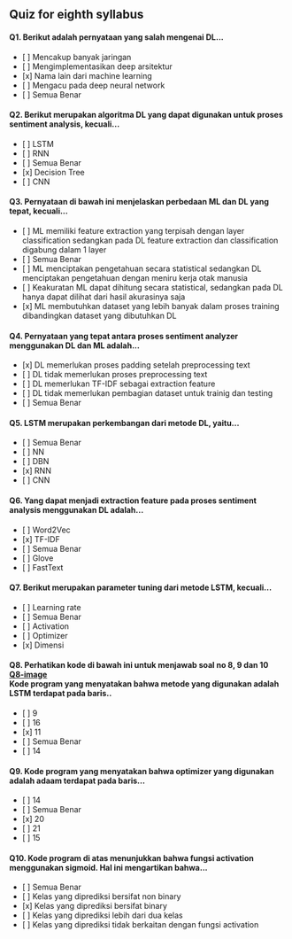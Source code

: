 ## Quiz for eighth syllabus

#### Q1. Berikut adalah pernyataan yang salah mengenai DL...

- \[ ] Mencakup banyak jaringan
- \[ ] Mengimplementasikan deep arsitektur
- \[x] Nama lain dari machine learning
- \[ ] Mengacu pada deep neural network
- \[ ] Semua Benar

#### Q2. Berikut merupakan algoritma DL yang dapat digunakan untuk proses sentiment analysis, kecuali...

- \[ ] LSTM
- \[ ] RNN
- \[ ] Semua Benar
- \[x] Decision Tree
- \[ ] CNN

#### Q3. Pernyataan di bawah ini menjelaskan perbedaan ML dan DL yang tepat, kecuali...

- \[ ] ML memiliki feature extraction yang terpisah dengan layer classification sedangkan pada DL feature extraction dan classification digabung dalam 1 layer
- \[ ] Semua Benar
- \[ ] ML menciptakan pengetahuan secara statistical sedangkan DL menciptakan pengetahuan dengan meniru kerja otak manusia
- \[ ] Keakuratan ML dapat dihitung secara statistical, sedangkan pada DL hanya dapat dilihat dari hasil akurasinya saja
- \[x] ML membutuhkan dataset yang lebih banyak dalam proses training dibandingkan dataset yang dibutuhkan DL

#### Q4. Pernyataan yang tepat antara proses sentiment analyzer menggunakan DL dan ML adalah...

- \[x] DL memerlukan proses padding setelah preprocessing text
- \[ ] DL tidak memerlukan proses preprocessing text
- \[ ] DL memerlukan TF-IDF sebagai extraction feature
- \[ ] DL tidak memerlukan pembagian dataset untuk trainig dan testing
- \[ ] Semua Benar

#### Q5. LSTM merupakan perkembangan dari metode DL, yaitu...

- \[ ] Semua Benar
- \[ ] NN
- \[ ] DBN
- \[x] RNN
- \[ ] CNN

#### Q6. Yang dapat menjadi extraction feature pada proses sentiment analysis menggunakan DL adalah...

- \[ ] Word2Vec
- \[x] TF-IDF
- \[ ] Semua Benar
- \[ ] Glove
- \[ ] FastText

#### Q7. Berikut merupakan parameter tuning dari metode LSTM, kecuali...

- \[ ] Learning rate
- \[ ] Semua Benar
- \[ ] Activation
- \[ ] Optimizer
- \[x] Dimensi

#### Q8. Perhatikan kode di bawah ini untuk menjawab soal no 8, 9 dan 10 <br> [Q8-image](images/8-8-code.png) <br> Kode program yang menyatakan bahwa metode yang digunakan adalah LSTM terdapat pada baris..

- \[ ] 9
- \[ ] 16
- \[x] 11
- \[ ] Semua Benar
- \[ ] 14

#### Q9. Kode program yang menyatakan bahwa optimizer yang digunakan adalah adaam terdapat pada baris...

- \[ ] 14
- \[ ] Semua Benar
- \[x] 20
- \[ ] 21
- \[ ] 15

#### Q10. Kode program di atas menunjukkan bahwa fungsi activation menggunakan sigmoid. Hal ini mengartikan bahwa...

- \[ ] Semua Benar
- \[ ] Kelas yang diprediksi bersifat non binary
- \[x] Kelas yang diprediksi bersifat binary
- \[ ] Kelas yang diprediksi lebih dari dua kelas
- \[ ] Kelas yang diprediksi tidak berkaitan dengan fungsi activation